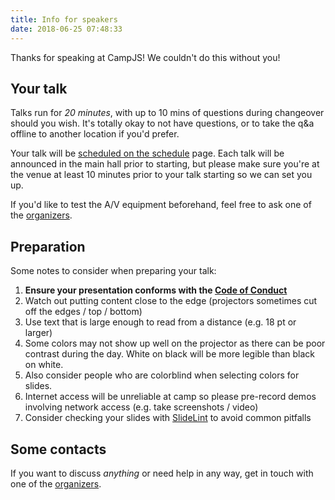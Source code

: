 ```yaml
---
title: Info for speakers
date: 2018-06-25 07:48:33
---
```


Thanks for speaking at CampJS! We couldn't do this without you!

## Your talk

Talks run for _20 minutes_, with up to 10 mins of questions during changeover should you wish. It's totally okay to not have questions, or to take the q&a offline to another location if you'd prefer.

Your talk will be [scheduled on the schedule](/schedule/) page. Each talk will be announced in the main hall prior to starting, but please make sure you're at the venue at least 10 minutes prior to your talk starting so we can set you up.

If you'd like to test the A/V equipment beforehand, feel free to ask one of the [organizers](/organisers).

## Preparation

Some notes to consider when preparing your talk:

1.  **Ensure your presentation conforms with the [Code of Conduct](/code-of-conduct)**
1.  Watch out putting content close to the edge (projectors sometimes cut off the edges / top / bottom)
1.  Use text that is large enough to read from a distance (e.g. 18 pt or larger)
1.  Some colors may not show up well on the projector as there can be poor contrast during the day. White on black will be more legible than black on white.
1.  Also consider people who are colorblind when selecting colors for slides.
1.  Internet access will be unreliable at camp so please pre-record demos involving network access (e.g. take screenshots / video)
1.  Consider checking your slides with [SlideLint](http://slidelint.net/) to avoid common pitfalls

## Some contacts

If you want to discuss _anything_ or need help in any way, get in touch with one of the [organizers](/organisers).
